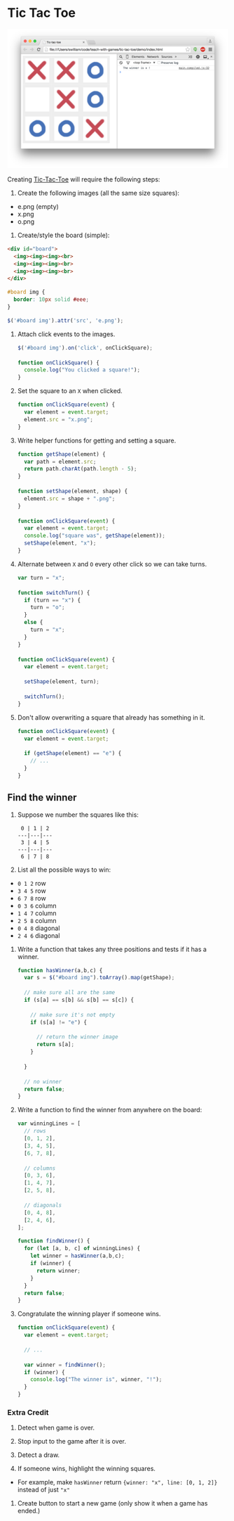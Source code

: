 # Tic Tac Toe

![screen](demo/screen.png)

Creating [Tic-Tac-Toe] will require the following steps:

1. Create the following images (all the same size squares):

  - e.png (empty)
  - x.png
  - o.png

1. Create/style the board (simple):

  ```html
  <div id="board">
    <img><img><img><br>
    <img><img><img><br>
    <img><img><img><br>
  </div>
  ```

  ```css
  #board img {
    border: 10px solid #eee;
  }
  ```

  ```js
  $('#board img').attr('src', 'e.png');
  ```

1. Attach click events to the images.

    ```js
    $('#board img').on('click', onClickSquare);

    function onClickSquare() {
      console.log("You clicked a square!");
    }
    ```

1. Set the square to an `X` when clicked.

    ```js
    function onClickSquare(event) {
      var element = event.target;
      element.src = "x.png";
    }
    ```

1. Write helper functions for getting and setting a square.

    ```js
    function getShape(element) {
      var path = element.src;
      return path.charAt(path.length - 5);
    }

    function setShape(element, shape) {
      element.src = shape + ".png";
    }

    function onClickSquare(event) {
      var element = event.target;
      console.log("square was", getShape(element));
      setShape(element, "x");
    }
    ```

1. Alternate between `X` and `O` every other click so we can take turns.

    ```js
    var turn = "x";

    function switchTurn() {
      if (turn == "x") {
        turn = "o";
      }
      else {
        turn = "x";
      }
    }

    function onClickSquare(event) {
      var element = event.target;

      setShape(element, turn);

      switchTurn();
    }
    ```

1. Don't allow overwriting a square that already has something in it.

    ```js
    function onClickSquare(event) {
      var element = event.target;

      if (getShape(element) == "e") {
        // ...
      }
    }
    ```

## Find the winner

1. Suppose we number the squares like this:

    ```
     0 | 1 | 2
    ---|---|---
     3 | 4 | 5
    ---|---|---
     6 | 7 | 8
    ```

1. List all the possible ways to win:

  - `0 1 2` row
  - `3 4 5` row
  - `6 7 8` row
  - `0 3 6` column
  - `1 4 7` column
  - `2 5 8` column
  - `0 4 8` diagonal
  - `2 4 6` diagonal

1. Write a function that takes any three positions and tests if it has a winner.

    ```js
    function hasWinner(a,b,c) {
      var s = $("#board img").toArray().map(getShape);

      // make sure all are the same
      if (s[a] == s[b] && s[b] == s[c]) {

        // make sure it's not empty
        if (s[a] != "e") {

          // return the winner image
          return s[a];
        }

      }

      // no winner
      return false;
    }
    ```

1. Write a function to find the winner from anywhere on the board:

    ```js
    var winningLines = [
      // rows
      [0, 1, 2],
      [3, 4, 5],
      [6, 7, 8],

      // columns
      [0, 3, 6],
      [1, 4, 7],
      [2, 5, 8],

      // diagonals
      [0, 4, 8],
      [2, 4, 6],
    ];
    ```

    ```js
    function findWinner() {
      for (let [a, b, c] of winningLines) {
        let winner = hasWinner(a,b,c);
        if (winner) {
          return winner;
        }
      }
      return false;
    }
    ```

1. Congratulate the winning player if someone wins.

    ```js
    function onClickSquare(event) {
      var element = event.target;
      
      // ...

      var winner = findWinner();
      if (winner) {
        console.log("The winner is", winner, "!");
      }
    }
    ```


### Extra Credit

1. Detect when game is over.

1. Stop input to the game after it is over.

1. Detect a draw.

1. If someone wins, highlight the winning squares.

  - For example, make `hasWinner` return `{winner: "x", line: [0, 1, 2]}` instead of just `"x"`

1. Create button to start a new game (only show it when a game has ended.)

[Tic-Tac-Toe]:http://en.wikipedia.org/wiki/Tic-tac-toe
